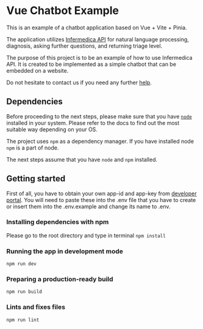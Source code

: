 # Vue Chatbot Example
This is an example of a chatbot application based on Vue + Vite + Pinia.

The application utilizes [Infermedica API](https://developer.infermedica.com/) for natural language processing, diagnosis, asking further questions, and returning triage level.

The purpose of this project is to be an example of how to use Infermedica API. It is created to be implemented as a simple chatbot that can be embedded on a website. 

Do not hesitate to contact us if you need any further [help](mailto:contact@infermedica.com).

## Dependencies

Before proceeding to the next steps, please make sure that you have [`node`](https://nodejs.org/en/docs/) installed in your system.
Please refer to the docs to find out the most suitable way depending on your OS.

The project uses `npm` as a dependency manager. If you have installed node `npm` is a part of node.

The next steps assume that you have `node` and `npm` installed.

## Getting started

First of all, you have to obtain your own app-id and app-key from [developer portal](https://developer.infermedica.com/signup).
You will need to paste these into the .env file that you have to create or insert them into the .env.example and change its name to .env.

### Installing dependencies with npm

Please go to the root directory and type in terminal
`npm install`

### Running the app in development mode
`npm run dev`

### Preparing a production-ready build
`npm run build`

### Lints and fixes files
`npm run lint`